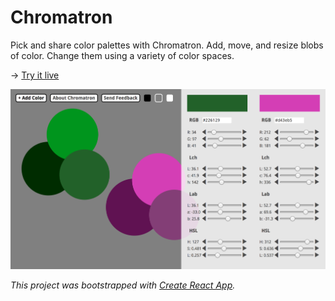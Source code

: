 Chromatron
==========

Pick and share color palettes with Chromatron. Add, move, and resize blobs
of color. Change them using a variety of color spaces.

→︎ [Try it live](http://chromatron.s3-website-us-east-1.amazonaws.com/#eNpl0MEKwjAMBuB3idce0mRpu76KeHDrlOFwMBGUsXd3XcsqSq7/x59khnYcxukB/jhDH8BbVHDphwE8HBxzZw0oeIGvXK3gDZ6tUTCtOVlUFlREqLhrJIuKN0ExsAqHu+AiEGvRIQntZBOac4fdRfUtqEXMQucOdr8dUgSR0VQnQaSTkL87bBEGNQklwfEl8XLh1CHLSUFzbm/XaXzew/YpjLPm+3vo4l6EywftDlYm)

[![Screenshot](screenshot.png)](http://chromatron.s3-website-us-east-1.amazonaws.com/#eNpl0MEKwjAMBuB3idce0mRpu76KeHDrlOFwMBGUsXd3XcsqSq7/x59khnYcxukB/jhDH8BbVHDphwE8HBxzZw0oeIGvXK3gDZ6tUTCtOVlUFlREqLhrJIuKN0ExsAqHu+AiEGvRIQntZBOac4fdRfUtqEXMQucOdr8dUgSR0VQnQaSTkL87bBEGNQklwfEl8XLh1CHLSUFzbm/XaXzew/YpjLPm+3vo4l6EywftDlYm)

_This project was bootstrapped with [Create React App](https://github.com/facebookincubator/create-react-app)._
